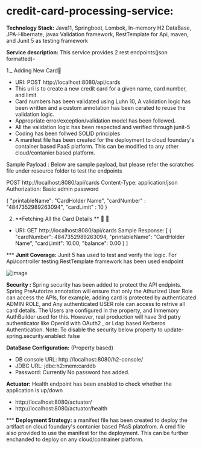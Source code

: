 # credit-card-processing-service:

**Technology Stack:**  Java11, Springboot, Lombok, In-memory H2 DataBase, JPA-Hibernate, javax Validation framework, RestTemplate for Api, maven, and Junit 5 as testing framework

 
**Service description:**
This service provides 2 rest endpoints(json formatted)- 

1._ Adding New Card🥇 

 - URI: POST http://localhost:8080/api/cards  
- This uri is to create a new credit card for a given name, card number, and limit
- Card numbers has been validated using Luhn 10, A validation logic has been written and a custom annotation has been cerated to reuse the validation logic. 
- Appropriate error/exception/validation model has been followed.
- All the validation logic has been respected and verified through junit-5
- Coding has been follwed SOLID principles
- A manifest file has been created for the deployment to cloud foundary's container based PaaS platform. This can be modified to any other cloud/contanier based platform.   

Sample Payload : Below are sample payload, but please refer the scratches file under resource folder to test the endpoints 


POST http://localhost:8080/api/cards
Content-Type: application/json
Authorization: Basic admin password

{
  "printableName": "CardHolder Name", "cardNumber" : "4847352989263094", "cardLimit" : 10
}



2. **Fetching All the Card Details ** 🥇 🥇 
  - URI: GET http://localhost:8080/api/cards 
	Sample Response: 
	[
  {
    "cardNumber": 4847352989263094,
    "printableName": "CardHolder Name",
    "cardLimit": 10.00,
    "balance": 0.00
  }
]



*** **Junit Coverage:**
Junit 5 has used to test and verify the logic. For Api/controller testing RestTemplate framework has been used endpoint

![image](https://user-images.githubusercontent.com/27267623/160946480-75202771-f02e-492e-a29e-6de8488f9804.png)


**Security :**  Spring security has been added to protect the API endpints. Spring PreAutorize annotation will ensure that only the Athurized User Role can access the APIs, for example, adding card is protected by authenticated ADMIN ROLE, and Any authenticated USER role can access to retrive all card details. The Users are configured in the property, and Inmemory AuthBuilder used for this. However, real production will have 3rd patry authenticator like OpenId with OAuth2 , or Ldap based Kerberos Authentication. 
Note: To disable the security below property to update- 
spring.security.enabled: false 

**DataBase Configuration:** (Property based)
 - DB console URL: http://localhost:8080/h2-console/
 - JDBC URL: jdbc:h2:mem:carddb
 - Password: Currently No password has added. 

**Actuator:** Health endpoint has been enabled to check whether the application is up/down
- http://localhost:8080/actuator/ 
- http://localhost:8080/actuator/health 

*** **Deployment Strategy:** a manifest file has been created to deploy the artifact on cloud foundary's contanier based PAsS platofrom. A cmd file also provided to use the manifest for the deployment. This can be further enchanded to deploy on any cloud/contrainer platform.    

